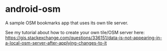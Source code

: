 # android-osm
A sample OSM bookmarks app that uses its own tile server.

See my tutorial about how to create your own tile/OSM server here: https://gis.stackexchange.com/questions/336151/data-is-not-appearing-in-a-local-osm-server-after-applying-changes-to-it
